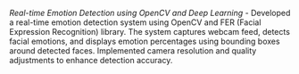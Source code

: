 *Real-time Emotion Detection using OpenCV and Deep Learning -*
Developed a real-time emotion detection system using OpenCV and FER (Facial Expression Recognition) library. 
The system captures webcam feed, detects facial emotions, and displays emotion percentages using bounding boxes around detected faces. 
Implemented camera resolution and quality adjustments to enhance detection accuracy.
